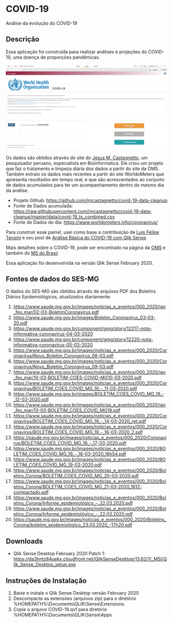 # COVID-19

 Análise da evolução do COVID-19

## Descrição

Essa aplicação foi construída para realizar análises e projeções do COVID-19, uma doença de proporções pandêmicas.

![COVID-19](https://github.com/pbergo/COVID-19/blob/master/COVID-19-Geral.gif)

Os dados são obtidos através do site do [Jesus M. Castagnetto](https://castagnetto.site/), um pesquisador peruano, especialista em Bioinformatica. Ele criou um projeto que faz o tratamento e limpeza diária dos dados a partir do site da OMS. Também extraio os dados mais recentes a partir do site WorldoMeters que apresenta resultados em tempo real, e que são acrescentados ao conjunto de dados acumulados para ter um acompanhamento dentro do mesmo dia da análise.

* Projeto Github: <https://github.com/jmcastagnetto/covid-19-data-cleanup>
* Fonte de Dados acumulada: <https://raw.githubusercontent.com/jmcastagnetto/covid-19-data-cleanup/master/data/covid-19_ts_combined.csv>
* Fonte de Dados do dia: <https://www.worldometers.info/coronavirus/>

Para construir esse painel, usei como base a contribuição de [Luis Felipe Tensini](https://www.linkedin.com/in/tensini/) e seu post de [Análise Básica do COVID-19 com Qlik Sense](https://www.linkedin.com/posts/tensini_qlik-coronavirus-activity-6643295124241567744-D1Ao).

Mais detalhes sobre o COVID-19, pode ser encontrado na página da [OMS](https://www.who.int/emergencies/diseases/novel-coronavirus-2019) e também do [MS do Brasil](https://coronavirus.saude.gov.br).

Essa aplicação foi desenvolvida na versão Qlik Sense February 2020.

## Fontes de dados do SES-MG

O dados do SES-MG são obtidos através de arquivos PDF dos Boletins Diários Epidemiológicos, atualizados diariamente.

1. <https://www.saude.mg.gov.br/images/noticias_e_eventos/000_2020/jan_fev_mar/02-03-BoletimCoronavirus.pdf>
2. <https://www.saude.mg.gov.br/images/Boletim_Coronavírus_03-03-20.pdf>
3. <https://www.saude.mg.gov.br/component/gmg/story/12217-nota-informativa-coronavirus-04-03-2020>
4. <https://www.saude.mg.gov.br/component/gmg/story/12220-nota-informativa-coronavirus-05-03-2020>
5. <https://www.saude.mg.gov.br/images/noticias_e_eventos/000_2020/Coronavírus/Novo_Boletim_Coronavírus_06-03.pdf>
6. <https://www.saude.mg.gov.br/images/noticias_e_eventos/000_2020/Coronavírus/Novo_Boletim_Coronavírus_09-03.pdf>
7. <https://www.saude.mg.gov.br/images/noticias_e_eventos/000_2020/jan_fev_mar/10-03-BOLETIM-COES-COVID-MG10-03-2020.pdf>
8. <https://www.saude.mg.gov.br/images/noticias_e_eventos/000_2020/Coronavírus/BOLETIM_COES_COVID_MG_19_-_11-03-2020.pdf>
9. <https://www.saude.mg.gov.br/images/BOLETIM_COES_COVID_MG_19_-_12-03-2020.pdf>
10. <https://www.saude.mg.gov.br/images/noticias_e_eventos/000_2020/jan_fev_mar/13-03-BOLETIM_COES_COVID_MG19.pdf>
11. <https://www.saude.mg.gov.br/images/noticias_e_eventos/000_2020/Coronavírus/BOLETIM_COES_COVID_MG_19_-_14-03-2020_ret.pdf>
12. <https://www.saude.mg.gov.br/images/noticias_e_eventos/000_2020/Coronavírus/BOLETIM_COES_COVID_MG_19_-_16-03-2020_2.pdf>
13. <https://saude.mg.gov.br/images/noticias_e_eventos/000_2020/Coronavírus/BOLETIM_COES_COVID_MG_19_-_17-03-2020.pdf>
14. <https://www.saude.mg.gov.br/images/noticias_e_eventos/000_2020/BOLETIM_COES_COVID_MG_19_-_18-03-2020_16h54.pdf>
15. <https://www.saude.mg.gov.br/images/noticias_e_eventos/000_2020/BOLETIM_COES_COVID_MG_19-03-2020.pdf>
16. <https://www.saude.mg.gov.br/images/noticias_e_eventos/000_2020/Boletins_Corona/BOLETIM_COES_COVID_MG_20-03-2020.pdf>
17. <https://www.saude.mg.gov.br/images/noticias_e_eventos/000_2020/Boletins_Corona/BOLETIM_COES_COVID_MG_21-03-2020_1812-compactado.pdf>
18. <https://www.saude.mg.gov.br/images/noticias_e_eventos/000_2020/Boletins_Corona/Informe_epidemiológico_-_22.03.2020.pdf>
19. <https://www.saude.mg.gov.br/images/noticias_e_eventos/000_2020/Boletins_Corona/Informe_epidemiológico_-_22.03.2020.pdf>
20. <https://saude.mg.gov.br/images/noticias_e_eventos/000_2020/Boletins_Corona/boletim_epidemiológico_23.03.2020_-17h20.pdf>

## Downloads

* Qlik Sense Desktop February 2020 Patch 1: <https://da3hntz84uekx.cloudfront.net/QlikSenseDesktop/13.62/1/_MSI/Qlik_Sense_Desktop_setup.exe>

## Instruções de Instalação

1. Baixe e instale o Qlik Sense Desktop versão February 2020
2. Descompacte as extensões (arquivos zip) para o diretório %HOMEPATH%\Documents\QLIK\Sense\Extensions.
3. Copie o arquivo COVID-19.qvf para diretório %HOMEPATH%\Documents\QLIK\Sense\Apps
